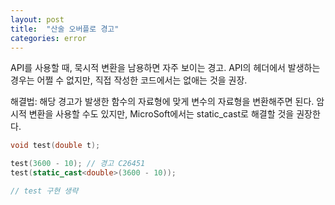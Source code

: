 ```yaml
---
layout: post
title:  "산술 오버플로 경고"
categories: error
---
```


API를 사용할 때, 묵시적 변환을 남용하면 자주 보이는 경고.
API의 헤더에서 발생하는 경우는 어쩔 수 없지만, 직접 작성한 코드에서는 없애는 것을 권장.

해결법: 해당 경고가 발생한 함수의 자료형에 맞게 변수의 자료형을 변환해주면 된다.
암시적 변환을 사용할 수도 있지만, MicroSoft에서는 static_cast로 해결할 것을 권장한다.

```cpp
void test(double t);

test(3600 - 10); // 경고 C26451
test(static_cast<double>(3600 - 10));

// test 구현 생략
```
